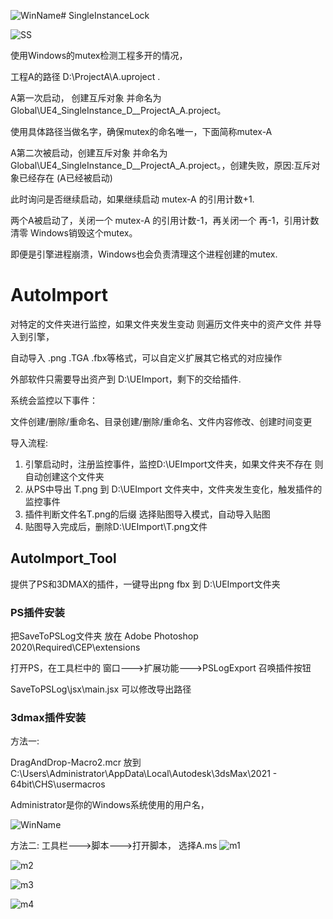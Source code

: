 ![WinName](https://github.com/user-attachments/assets/1f473f6f-44f9-4690-a582-c70698bc13d4)# SingleInstanceLock

![SS](https://github.com/user-attachments/assets/c8224baf-0a88-4968-853b-17f519e012f9)

使用Windows的mutex检测工程多开的情况，

工程A的路径 D:\ProjectA\A.uproject .

A第一次启动， 创建互斥对象 并命名为 Global\UE4_SingleInstance_D__ProjectA_A.project。 

使用具体路径当做名字，确保mutex的命名唯一，下面简称mutex-A

A第二次被启动，创建互斥对象 并命名为 Global\UE4_SingleInstance_D__ProjectA_A.project。，创建失败，原因:互斥对象已经存在 (A已经被启动)

此时询问是否继续启动，如果继续启动 mutex-A 的引用计数+1.

两个A被启动了，关闭一个 mutex-A 的引用计数-1，再关闭一个 再-1，引用计数清零 Windows销毁这个mutex。

即便是引擎进程崩溃，Windows也会负责清理这个进程创建的mutex.

# AutoImport
对特定的文件夹进行监控，如果文件夹发生变动 则遍历文件夹中的资产文件 并导入到引擎，

自动导入 .png .TGA .fbx等格式，可以自定义扩展其它格式的对应操作

外部软件只需要导出资产到 D:\UEImport，剩下的交给插件.

系统会监控以下事件：

文件创建/删除/重命名、目录创建/删除/重命名、文件内容修改、创建时间变更

导入流程:
1. 引擎启动时，注册监控事件，监控D:\UEImport文件夹，如果文件夹不存在 则自动创建这个文件夹
2. 从PS中导出 T.png 到 D:\UEImport 文件夹中，文件夹发生变化，触发插件的监控事件
3. 插件判断文件名T.png的后缀 选择贴图导入模式，自动导入贴图
4. 贴图导入完成后，删除D:\UEImport\T.png文件

## AutoImport_Tool
提供了PS和3DMAX的插件，一键导出png fbx 到 D:\UEImport文件夹

### PS插件安装
把SaveToPSLog文件夹 放在 Adobe Photoshop 2020\Required\CEP\extensions

打开PS，在工具栏中的 窗口--->扩展功能--->PSLogExport 召唤插件按钮

SaveToPSLog\jsx\main.jsx 可以修改导出路径

### 3dmax插件安装
方法一:

DragAndDrop-Macro2.mcr 放到 C:\Users\Administrator\AppData\Local\Autodesk\3dsMax\2021 - 64bit\CHS\usermacros

Administrator是你的Windows系统使用的用户名，

![WinName](https://github.com/user-attachments/assets/9467c895-54f4-495c-8d63-5b88c03482ae)

方法二:
工具栏--->脚本--->打开脚本， 选择A.ms
![m1](https://github.com/user-attachments/assets/e79f90ee-f242-469a-9421-83bbc9781063)

![m2](https://github.com/user-attachments/assets/77e2b939-7e02-4826-9fd0-e4959dad5eb2)

![m3](https://github.com/user-attachments/assets/961f0c58-077e-4110-9efa-ded401334b02)

![m4](https://github.com/user-attachments/assets/2ecf96a9-09e3-4491-b17d-37ca77e101ca)


